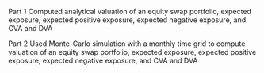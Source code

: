 
Part 1  Computed analytical valuation of an equity swap portfolio, expected exposure, expected positive exposure, expected negative exposure, and CVA and DVA

Part 2  Used Monte-Carlo simulation with a monthly time grid to compute valuation of an equity swap portfolio, expected exposure, expected positive exposure, expected negative exposure, and CVA and DVA

